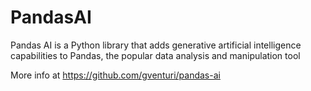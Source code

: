 # PandasAI
Pandas AI is a Python library that adds generative artificial intelligence capabilities to Pandas, the popular data analysis and manipulation tool

More info at https://github.com/gventuri/pandas-ai
